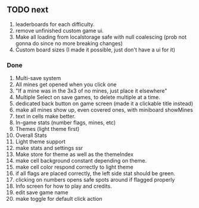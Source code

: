 ## TODO next

<!-- 1. make assets preloaded ( don't know if it does anything) -->

1. leaderboards for each difficulty.
2. remove unfinished custom game ui.
3. Make all loading from localstorage safe with null coalescing (prob not gonna do since no more breaking changes)
4. Custom board sizes (I made it possible, just don't have a ui for it)

### Done

1. Multi-save system
2. All mines get opened when you click one
3. "If a mine was in the 3x3 of no mines, just place it elsewhere"
4. Multiple Select on save games, to delete multiple at a time.
5. dedicated back button on game screen (made it a clickable title instead)
6. make all mines show up, even covered ones, with miniboard showMines
7. text in cells make better.
8. In-game stats (number flags, mines, etc)
9. Themes (light theme first)
10. Overall Stats
11. Light theme support
12. make stats and settings ssr
13. Make store for theme as well as the themeIndex
14. make cell background constant depending on theme.
15. make cell color respond correctly to light theme
16. if all flags are placed correctly, the left side stat should be green.
17. clicking on numbers opens safe spots around if flagged properly
18. Info screen for how to play and credits.
19. edit save game name
20. make toggle for default click action
